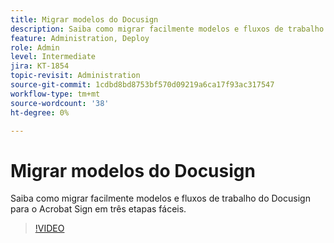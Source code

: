 ```yaml
---
title: Migrar modelos do Docusign
description: Saiba como migrar facilmente modelos e fluxos de trabalho do Docusign para o Acrobat Sign em três etapas fáceis
feature: Administration, Deploy
role: Admin
level: Intermediate
jira: KT-1854
topic-revisit: Administration
source-git-commit: 1cdbd8bd8753bf570d09219a6ca17f93ac317547
workflow-type: tm+mt
source-wordcount: '38'
ht-degree: 0%

---
```


# Migrar modelos do Docusign

Saiba como migrar facilmente modelos e fluxos de trabalho do Docusign para o Acrobat Sign em três etapas fáceis.

>[!VIDEO](https://video.tv.adobe.com/v/3465274?quality=12&learn=on&hidetitle=true)
